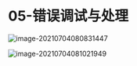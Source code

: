 # 05-错误调试与处理





![image-20210704080831447](/Users/zhanglong/gitbook/gitbook_backup/image/image-20210704080831447.png)





![image-20210704081021949](/Users/zhanglong/gitbook/gitbook_backup/image/image-20210704081021949.png)

